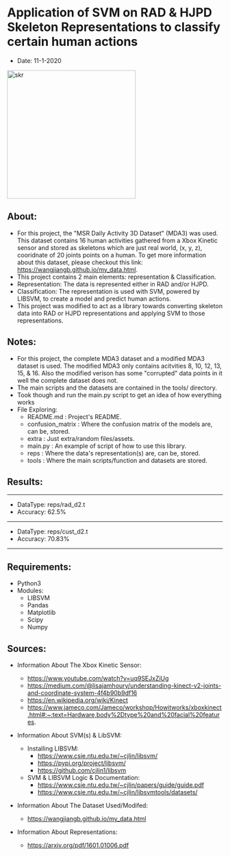 # Application of SVM on RAD & HJPD Skeleton Representations to classify certain human actions
- Date: 11-1-2020

<img width="300" alt="skr" src="https://user-images.githubusercontent.com/15916367/97818273-d4f10180-1c5e-11eb-9220-863301783c5c.png">

## About:
- For this project, the "MSR Daily Activity 3D Dataset" (MDA3) was used. This dataset contains 16 human activities gathered from a Xbox Kinetic sensor and stored as skeletons which are just real world, (x, y, z), cooridnate of 20 joints points on a human. To get more information about this dataset, please checkout this link: https://wangjiangb.github.io/my_data.html.
- This project contains 2 main elements: representation & Classification.
- Representation: The data is represented either in RAD and/or HJPD.
- Classification: The representation is used with SVM, powered by LIBSVM, to create a model and predict human actions.
- This project was modified to act as a library towards converting skeleton data into RAD or HJPD representations and applying SVM to those representations. 

## Notes:
- For this project, the complete MDA3 dataset and a modified MDA3 dataset is used. The modified MDA3 only contains acitvities 8, 10, 12, 13, 15, & 16. Also the modified verison has some "corrupted" data points in it well the complete dataset does not.
- The main scripts and the datasets are contained in the tools/ directory.
- Took though and run the main.py script to get an idea of how everything works
- File Exploring:
    - README.md : Project's README.
    - confusion_matrix : Where the confusion matrix of the models are, can be, stored.
    - extra : Just extra/random files/assets.
    - main.py : An example of script of how to use this library.
    - reps : Where the data's representation(s) are, can be, stored.
    - tools : Where the main scripts/function and datasets are stored.

## Results:
-----------------------------------------------------------
- DataType: reps/rad_d2.t
- Accuracy: 62.5%
-----------------------------------------------------------
- DataType: reps/cust_d2.t
- Accuracy: 70.83%
-----------------------------------------------------------

## Requirements:
- Python3
- Modules: 
    - LIBSVM
    - Pandas
    - Matplotlib
    - Scipy
    - Numpy 

## Sources:
- Information About The Xbox Kinetic Sensor:
    - https://www.youtube.com/watch?v=uq9SEJxZiUg
    - https://medium.com/@lisajamhoury/understanding-kinect-v2-joints-and-coordinate-system-4f4b90b9df16
    - https://en.wikipedia.org/wiki/Kinect
    - https://www.jameco.com/Jameco/workshop/Howitworks/xboxkinect.html#:~:text=Hardware,body%2Dtype%20and%20facial%20features.

- Information About SVM(s) & LibSVM:
    - Installing LIBSVM:
        - https://www.csie.ntu.edu.tw/~cjlin/libsvm/
        - https://pypi.org/project/libsvm/
        - https://github.com/cjlin1/libsvm
    - SVM & LIBSVM Logic & Documentation:
        - https://www.csie.ntu.edu.tw/~cjlin/papers/guide/guide.pdf
        - https://www.csie.ntu.edu.tw/~cjlin/libsvmtools/datasets/

- Information About The Dataset Used/Modifed:
    - https://wangjiangb.github.io/my_data.html

- Information About Representations:
    - https://arxiv.org/pdf/1601.01006.pdf



